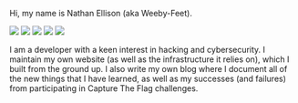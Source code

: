 <!-- ### Hi there 👋 -->

<!--
**Weeby-Feet/Weeby-Feet** is a ✨ _special_ ✨ repository because its `README.md` (this file) appears on your GitHub profile.

Here are some ideas to get you started:

- 🔭 I’m currently working on ...
- 🌱 I’m currently learning ...
- 👯 I’m looking to collaborate on ...
- 🤔 I’m looking for help with ...
- 💬 Ask me about ...
- 📫 How to reach me: ...
- 😄 Pronouns: ...
- ⚡ Fun fact: ...
-->

Hi, my name is Nathan Ellison (aka Weeby-Feet). 

<!-- Other format for links -->
<!-- [![Website](https://img.shields.io/badge/website-000000?style=for-the-badge&logo=About.me&logoColor=white)](https://nathan-ellison.com) 
[![LinkedIn](https://img.shields.io/badge/LinkedIn-0077B5?style=for-the-badge&logo=linkedin&logoColor=white)](https://www.linkedin.com/in/nathan-ellison-79a5681b3/)
[![Kali](https://img.shields.io/badge/Kali_Linux-557C94?style=for-the-badge&logo=kali-linux&logoColor=white)](https://www.kali.org/)
[![Spotify](https://img.shields.io/badge/Spotify-1ED760?&style=for-the-badge&logo=spotify&logoColor=white)](https://open.spotify.com/user/weeby_f33t?si=37605299f9414719) -->
<!-- [![VS Code](https://img.shields.io/badge/Visual_Studio_Code-0078D4?style=for-the-badge&logo=visual%20studio%20code&logoColor=white)](https://code.visualstudio.com/) -->

<!-- Links -->
<a href="https://nathan-ellison.com" target="_blank"><img src="https://img.shields.io/badge/website-000000?style=for-the-badge&logo=About.me&logoColor=white"></a> <!-- Website -->
<a href="https://www.linkedin.com/in/nathan-ellison-79a5681b3" target="_blank"><img src="https://img.shields.io/badge/LinkedIn-0077B5?style=for-the-badge&logo=linkedin&logoColor=white"></a> <!-- LinkedIn -->
<a href="https://www.kali.org/" target="_blank"><img src="https://img.shields.io/badge/Kali_Linux-557C94?style=for-the-badge&logo=kali-linux&logoColor=white"></a> <!-- Kali Linux -->
<a href="https://open.spotify.com/user/weeby_f33t?si=37605299f9414719" target="_blank"><img src="https://img.shields.io/badge/Spotify-1ED760?&style=for-the-badge&logo=spotify&logoColor=white"></a> <!-- Spotify -->
<a href="https://code.visualstudio.com/" target="_blank"><img src="https://img.shields.io/badge/Visual_Studio_Code-0078D4?style=for-the-badge&logo=visual%20studio%20code&logoColor=white"></a> <!-- VS Code -->

I am a developer with a keen interest in hacking and cybersecurity. I maintain my own website (as well as the infrastructure it relies on), which I built from the ground up. I also write my own blog where I document all of the new things that I have learned, as well as my successes (and failures) from participating in Capture The Flag challenges. 